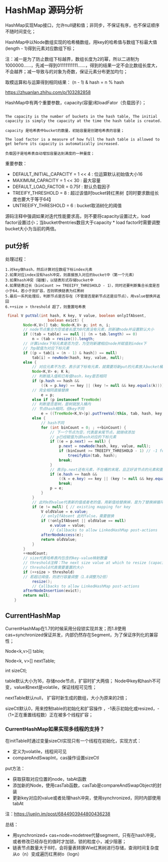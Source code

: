 # HashMap 源码分析

HashMap实现Map接口，允许null键和值；非同步，不保证有序，也不保证顺序不随时间变化；

HashMap中以Node数组实现的哈希桶数组，用key的哈希值与数组下标最大值(length - 1)得到元素对应数组下标；

注：减一是为了防止数组下标越界，数组长度为2的幂，所以二进制为1000000……，先减一得到01111111111……，得到的结果一定不会比数组长度大，不会越界；减一导致与的对象为奇数，保证元素分布更加均匀；

取模运算和与运算得到相同结果：
(n - 1) & hash  =  n % hash

https://zhuanlan.zhihu.com/p/103282858

HashMap中有两个重要参数，capacity(容量)和loadFator（负载因子）；

```

The capacity is the number of buckets in the hash table, The initial capacity is simply the capacity at the time the hash table is created.

capacity 是哈希表中bucket的数量，初始容量是创建哈希表的容量；

The load factor is a measure of how full the hash table is allowed to get before its capacity is automatically increased.

负载因子是哈希表自动增加容量达到满度的一种量度；

```

重要参数：

- DEFAULT_INITIAL_CAPACITY = 1 << 4 : 位运算默认初始值大小16
- MAXIMUM_CAPACITY = 1 << 30 : 最大容量
- DEFAULT_LOAD_FACTOR = 0.75f : 默认负载因子
- TREEIFY_THRESHOLD = 8 : 超过该值时bucket转红黑树【同时要求数组长度也要大于等于64】
- UNTREEIFY_THRESHOLD = 6 : bucket取消树化的阈值

源码注释中强调如果对迭代性能要求高，则不要将capacity设置过大，load factor设置过小；当bucket中entries数目大于capacity * load factor时需要调整bucket大小为当前的两倍。

## put分析

处理过程：

    1.对key做hash，然后计算对应数组下标index元素
    2.如果对应index没有hash冲突，则直接放入对应的bucket中（第一个元素）
    3.如果hash冲突（碰撞），以链表形式存储bucket中
    4.如果链表过长（binCount >= TREEIFY_THRESHOLD - 1），同时还要判断集合长度是否小于64，若小于则扩容，否则转换链表为红黑树
    5.最后一系列处理后，判断节点是否存在（不管是否是新节点还是旧节点），用value替换并返回
    6.++size > threshold 超了，则重置哈希表

```Java
 final V putVal(int hash, K key, V value, boolean onlyIfAbsent,
                   boolean evict) {
        Node<K,V>[] tab; Node<K,V> p; int n, i;
        // node节点集合为空或者长度为0代表没有元素，则新建node并设置默认大小
        if ((tab = table) == null || (n = tab.length) == 0)
            n = (tab = resize()).length;
        // 计算index下标元素是否为空，为空则新建相应node并赋值到index下
        // 为p赋值为对应下标元素
        if ((p = tab[i = (n - 1) & hash]) == null)
            tab[i] = newNode(hash, key, value, null);
        else {
            // 对应元素不为空，表示该下标有元素，就需要将新put的元素放入bucket桶内部（链表）
            Node<K,V> e; K k;
            // 判断插入值和已有值hash，key是否相同
            if (p.hash == hash &&
                ((k = p.key) == key || (key != null && key.equals(k))))
            // 完全相同直接替换
                e = p;
            else if (p instanceof TreeNode)
            // 判断是否是树，是树就放入桶内
            // 节点hash相同，但key不同
                e = ((TreeNode<K,V>)p).putTreeVal(this, tab, hash, key, value);
            else {
                // hash不同
                for (int binCount = 0; ; ++binCount) {
                    // 下一个节点为空，代表是末尾节点，就继续添加
                    // p已经赋值为该hash对应的下标元素
                    if ((e = p.next) == null) {
                        p.next = newNode(hash, key, value, null);
                        if (binCount >= TREEIFY_THRESHOLD - 1) // -1 for 1st
                            treeifyBin(tab, hash);
                        break;
                    }
                    // 表示p.next还有元素，不在桶的末尾，且正好该节点的元素和要put的元素一直，则直接退出，不设置，否则向后遍历p = e
                    if (e.hash == hash &&
                        ((k = e.key) == key || (key != null && key.equals(k))))
                        break;
                    p = e;
                }
            }
            // 此时e的value代表新的值或者老的值，用新值给替换掉，是为了替换掉循环里如果桶内key和hash对应上的数据
            if (e != null) { // existing mapping for key
                V oldValue = e.value;
                // onlyIfAbsent 此时false，需要替换
                if (!onlyIfAbsent || oldValue == null)
                    e.value = value;
                    // Callbacks to allow LinkedHashMap post-actions
                afterNodeAccess(e);
                return oldValue;
            }
        }
        ++modCount;
        // size代表哈希表内包含的key-value映射数量
        // threshold注释：The next size value at which to resize (capacity * load factor).
        // threshold代表需要重置的大小
        if (++size > threshold)
        // 若超过阈值，则进行容量调整（1.8调整为2倍）
            resize();
            // Callbacks to allow LinkedHashMap post-actions
        afterNodeInsertion(evict);
        return null;
    }
```

## CurrentHashMap

CurrentHashMap在1.7的时候采用分段锁实现并发；而1.8使用cas+synchronized保证并发，内部仍然存在Segment，为了保证序列化的兼容性；

Node<k,v>[] table;

Node<k, v>[] nextTable;

int sizeCtl;

table默认大小为16，存储node节点，扩容时扩大两倍； Node中key和hash不可变，value和next是volatile，保证线程可见性；

nextTable默认null， 扩容时新生成的数组，大小为原来的2倍；

sizeCtl默认0，用来控制table的初始化和扩容操作 ，-1表示初始化或resized，-（1+正在重置线程数）正在被多个线程扩容；

### CurrentHashMap如果实现多线程的支持？

在initTable时通过变量sizeCtl实现只有一个线程在初始化，实现方式：
- 定义为volatile，线程间可见
- compareAndSwapInt，cas操作设置sizeCtl

put方法：
- 获取获取对应位置的node，tabAt函数
- 添加新的Node，使用casTab函数，casTab是compareAndSwapObject的封装
- 更新key对应的value或者处理hash冲突，使用synchronized，同时内部使用tabAt

注：https://juejin.im/post/6844903944800436238

总结：
- 用synchronized+ cas+node+nodetree代替segment，只有在hash冲突，或者修改已经存在的值时才加锁，锁的粒度小，减少阻塞；
- 链表节点数量大于8时，会将量表转换Wie红黑树进行存储，查询时间复杂度从o（n）变成遍历红黑树o（logn）